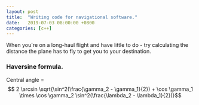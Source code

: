 ```yaml
---
layout: post
title:  "Writing code for navigational software."
date:   2019-07-03 08:00:00 +0800
categories: [c++]
---
```


When you're on a long-haul flight and have little to do - try calculating the distance the plane has to fly to get you to your destination.


### Haversine formula.

Central angle = $$ 2 \arcsin \sqrt{\sin^2(\frac{\gamma_2 - \gamma_1}{2}) + \cos \gamma_1 \times \cos \gamma_2 \sin^2(\frac{\lambda_2 - \lambda_1}{2})}$$